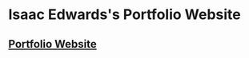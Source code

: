 # Isaac Edwards's Portfolio Website
## [Portfolio Website](https://dtbissy.github.io/portflio_website/)
